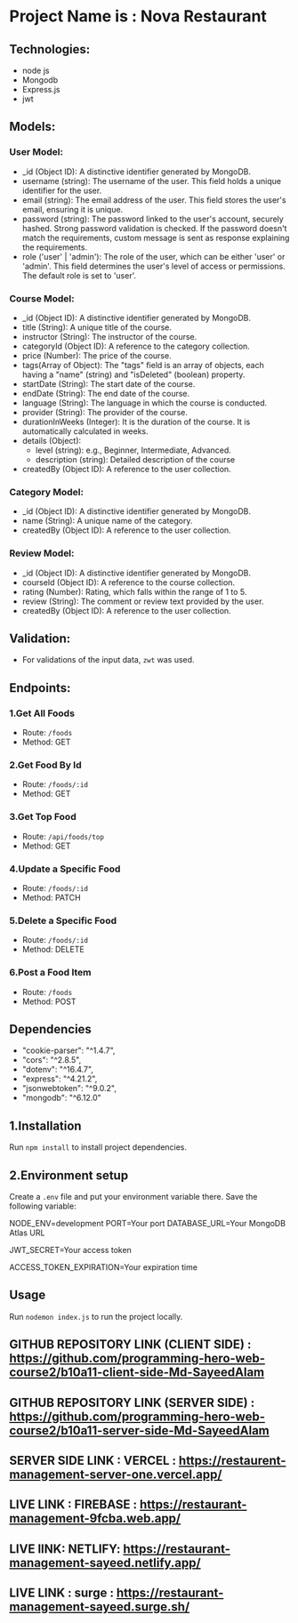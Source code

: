 # Project Name is : Nova Restaurant


## Technologies:

- node js
- Mongodb
- Express.js
- jwt

## Models:

### User Model:

- \_id (Object ID): A distinctive identifier generated by MongoDB.
- username (string): The username of the user. This field holds a unique identifier for the user.
- email (string): The email address of the user. This field stores the user's email, ensuring it is unique.
- password (string): The password linked to the user's account, securely hashed. Strong password validation is checked. If the password doesn't match the requirements, custom message is sent as response explaining the requirements.
- role ('user' | 'admin'): The role of the user, which can be either 'user' or 'admin'. This field determines the user's level of access or permissions. The default role is set to 'user'.

### Course Model:

- \_id (Object ID): A distinctive identifier generated by MongoDB.
- title (String): A unique title of the course.
- instructor (String): The instructor of the course.
- categoryId (Object ID): A reference to the category collection.
- price (Number): The price of the course.
- tags(Array of Object): The "tags" field is an array of objects, each having a "name" (string) and "isDeleted" (boolean) property.
- startDate (String): The start date of the course.
- endDate (String): The end date of the course.
- language (String): The language in which the course is conducted.
- provider (String): The provider of the course.
- durationInWeeks (Integer): It is the duration of the course. It is automatically calculated in weeks.
- details (Object):
  - level (string): e.g., Beginner, Intermediate, Advanced.
  - description (string): Detailed description of the course
- createdBy (Object ID): A reference to the user collection.

### Category Model:

- \_id (Object ID): A distinctive identifier generated by MongoDB.
- name (String): A unique name of the category.
- createdBy (Object ID): A reference to the user collection.

### Review Model:

- \_id (Object ID): A distinctive identifier generated by MongoDB.
- courseId (Object ID): A reference to the course collection.
- rating (Number): Rating, which falls within the range of 1 to 5.
- review (String): The comment or review text provided by the user.
- createdBy (Object ID): A reference to the user collection.

## Validation:

- For validations of the input data, `zwt` was used.

## Endpoints:


### 1.Get All Foods

- Route: `/foods`
- Method: GET

### 2.Get Food By Id

- Route: `/foods/:id`
- Method: GET

### 3.Get Top Food 

- Route: `/api/foods/top`
- Method: GET

### 4.Update a Specific Food 

- Route: `/foods/:id`
- Method: PATCH

### 5.Delete a Specific Food 

- Route: `/foods/:id`
- Method: DELETE

### 6.Post a Food Item 

- Route: `/foods`
- Method: POST


## Dependencies

   - "cookie-parser": "^1.4.7",
   - "cors": "^2.8.5",
   - "dotenv": "^16.4.7",
   - "express": "^4.21.2",
   - "jsonwebtoken": "^9.0.2",
   - "mongodb": "^6.12.0"


## 1.Installation

Run `npm install` to install project dependencies.

## 2.Environment setup

Create a `.env` file and put your environment variable there. Save the following variable:

NODE_ENV=development
PORT=Your port
DATABASE_URL=Your MongoDB Atlas URL

JWT_SECRET=Your access token

ACCESS_TOKEN_EXPIRATION=Your expiration time

## Usage

Run `nodemon index.js` to run the project locally.


## GITHUB REPOSITORY LINK (CLIENT SIDE) : https://github.com/programming-hero-web-course2/b10a11-client-side-Md-SayeedAlam


## GITHUB REPOSITORY LINK (SERVER SIDE) : https://github.com/programming-hero-web-course2/b10a11-server-side-Md-SayeedAlam





## SERVER SIDE LINK : VERCEL : https://restaurent-management-server-one.vercel.app/





## LIVE LINK : FIREBASE : https://restaurant-management-9fcba.web.app/

## LIVE lINK: NETLIFY:  https://restaurant-management-sayeed.netlify.app/

## LIVE LINK : surge : https://restaurant-management-sayeed.surge.sh/